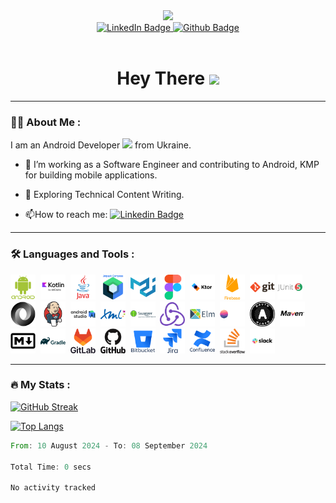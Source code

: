 
<div id="header" align="center">
  <img src="https://i.giphy.com/media/v1.Y2lkPTc5MGI3NjExZmdyZmQ4MHZub2E5ZmF4MDB1ZHV5dW5jbWlkNnpwNndheWx3dHc4cyZlcD12MV9pbnRlcm5hbF9naWZfYnlfaWQmY3Q9Zw/3oKIPnAiaMCws8nOsE/giphy.gif" width="300"/>
</div>

<div id="badges" align="center">
  <a href="https://www.linkedin.com/in/vlad-y-26079a193/">
  <img src="https://img.shields.io/badge/LinkedIn-blue?style=for-the-badge&logo=linkedin&logoColor=white" alt="LinkedIn Badge"/>
    </a>
    <a href="https://github.com/Velord/Velord">
  <img src="https://img.shields.io/badge/Github-black?style=for-the-badge&logo=github&logoColor=white" alt="Github Badge"/>
          </a>
</div>


<div id="counter" align="center">
<img src="https://komarev.com/ghpvc/?username=Velord&style=flat-square&color=blue" alt=""/>
</div>

<div id="hey" align="center">
<h1>
  Hey There
  <img src="https://media.giphy.com/media/hvRJCLFzcasrR4ia7z/giphy.gif" width="30px"/>
</h1>

</div>


---

### :man_technologist: About Me :
I am an Android Developer <img src="https://media.giphy.com/media/WUlplcMpOCEmTGBtBW/giphy.gif" width="30"> from Ukraine.

- :telescope: I’m working as a Software Engineer and contributing to Android, KMP for building mobile applications.

- :seedling: Exploring Technical Content Writing.

- :mailbox:How to reach me: [![Linkedin Badge](https://img.shields.io/badge/-Vlad_Yaroshenko-blue?style=flat&logo=Linkedin&logoColor=white)](https://www.linkedin.com/in/vlad-y-26079a193/)

---

### :hammer_and_wrench: Languages and Tools :

<div>
    <img src="https://github.com/devicons/devicon/blob/master/icons/android/android-plain-wordmark.svg" width="40" height="40"/>&nbsp;
              <img 
    src="https://github.com/devicons/devicon/blob/master/icons/kotlin/kotlin-original-wordmark.svg" 
    width="40" height="40"/>&nbsp;
    <img src="https://github.com/devicons/devicon/blob/master/icons/java/java-original-wordmark.svg" width="40" height="40"/>&nbsp;
              <img 
    src="https://github.com/devicons/devicon/blob/master/icons/jetpackcompose/jetpackcompose-original-wordmark.svg" 
    width="40" height="40"/>&nbsp;
    <img src="https://github.com/devicons/devicon/blob/master/icons/materialui/materialui-original.svg"  width="40" height="40"/>&nbsp;
              <img 
    src="https://github.com/devicons/devicon/blob/master/icons/figma/figma-original.svg" 
    width="40" height="40"/>&nbsp;
            <img 
    src="https://github.com/devicons/devicon/blob/master/icons/ktor/ktor-original-wordmark.svg" 
    width="40" height="40"/>&nbsp;
    <img src="https://github.com/devicons/devicon/blob/master/icons/firebase/firebase-plain-wordmark.svg"  width="40" height="40"/>&nbsp;
  <img src="https://github.com/devicons/devicon/blob/master/icons/git/git-original-wordmark.svg" width="40" height="40"/>
            <img 
    src="https://github.com/devicons/devicon/blob/master/icons/junit/junit-original-wordmark.svg" 
    width="40" height="40"/>&nbsp;
            <img 
    src="https://github.com/devicons/devicon/blob/master/icons/json/json-original.svg" 
    width="40" height="40"/>&nbsp;
            <img 
    src="https://github.com/devicons/devicon/blob/master/icons/jenkins/jenkins-original.svg" 
    width="40" height="40"/>&nbsp;
            <img 
    src="https://github.com/devicons/devicon/blob/master/icons/androidstudio/androidstudio-original-wordmark.svg" 
    width="40" height="40"/>&nbsp;
    <img src="https://github.com/devicons/devicon/blob/master/icons/xml/xml-original.svg" width="40" height="40"/>&nbsp;
    <img 
    src="https://github.com/devicons/devicon/blob/master/icons/swagger/swagger-original-wordmark.svg" 
    width="40" height="40"/>&nbsp;
        <img 
    src="https://github.com/devicons/devicon/blob/master/icons/redux/redux-original.svg" 
    width="40" height="40"/>&nbsp;
              <img 
    src="https://github.com/devicons/devicon/blob/master/icons/elm/elm-original-wordmark.svg" 
    width="40" height="40"/>&nbsp;
        <img 
    src="https://github.com/devicons/devicon/blob/master/icons/realm/realm-original-wordmark.svg" 
    width="40" height="40"/>&nbsp;
            <img 
    src="https://github.com/devicons/devicon/blob/master/icons/oauth/oauth-original.svg" 
    width="40" height="40"/>&nbsp;
            <img 
    src="https://github.com/devicons/devicon/blob/master/icons/maven/maven-original-wordmark.svg" 
    width="40" height="40"/>&nbsp;
            <img 
    src="https://github.com/devicons/devicon/blob/master/icons/markdown/markdown-original.svg" 
    width="40" height="40"/>&nbsp;
            <img 
    src="https://github.com/devicons/devicon/blob/master/icons/gradle/gradle-original-wordmark.svg" 
    width="40" height="40"/>&nbsp;
            <img 
    src="https://github.com/devicons/devicon/blob/master/icons/gitlab/gitlab-original-wordmark.svg" 
    width="40" height="40"/>&nbsp;
            <img 
    src="https://github.com/devicons/devicon/blob/master/icons/github/github-original-wordmark.svg" 
    width="40" height="40"/>&nbsp;
              <img 
    src="https://github.com/devicons/devicon/blob/master/icons/bitbucket/bitbucket-original-wordmark.svg" 
    width="40" height="40"/>&nbsp;  
              <img 
    src="https://github.com/devicons/devicon/blob/master/icons/jira/jira-original-wordmark.svg" 
    width="40" height="40"/>&nbsp;
            <img 
    src="https://github.com/devicons/devicon/blob/master/icons/confluence/confluence-original-wordmark.svg" 
    width="40" height="40"/>&nbsp;
     <img 
    src="https://github.com/devicons/devicon/blob/master/icons/stackoverflow/stackoverflow-original-wordmark.svg" 
    width="40" height="40"/>&nbsp;
        <img 
    src="https://github.com/devicons/devicon/blob/master/icons/slack/slack-original-wordmark.svg" 
    width="40" height="40"/>&nbsp;
</div>

---

### :fire: My Stats :
[![GitHub Streak](http://github-readme-streak-stats.herokuapp.com?user=Velord&theme=dark&background=000000)](https://git.io/streak-stats)

[![Top Langs](https://github-readme-stats.vercel.app/api/top-langs/?username=Velord&layout=compact&theme=vision-friendly-dark)](https://github.com/anuraghazra/github-readme-stats)

<!--START_SECTION:waka-->

```rust
From: 10 August 2024 - To: 08 September 2024

Total Time: 0 secs

No activity tracked
```

<!--END_SECTION:waka-->
